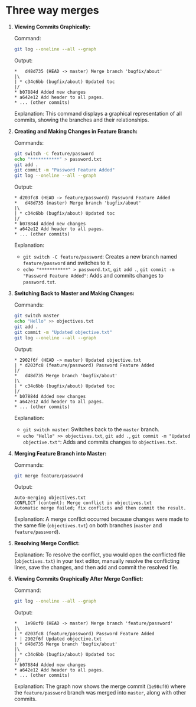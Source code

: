 # Three way merges

1. **Viewing Commits Graphically:**

    Command:
    ```bash
    git log --oneline --all --graph
    ```

    Output:
    ```plaintext
    *   d48d735 (HEAD -> master) Merge branch 'bugfix/about'
    |\
    | * c34c6bb (bugfix/about) Updated toc
    |/
    * b07884d Added new changes
    * a642e12 Add header to all pages.
    * ... (other commits)
    ```

    Explanation:
    This command displays a graphical representation of all commits, showing the branches and their relationships.

2. **Creating and Making Changes in Feature Branch:**

    Commands:
    ```bash
    git switch -C feature/password
    echo "***********" > password.txt
    git add .
    git commit -m "Password Feature Added"
    git log --oneline --all --graph
    ```

    Output:
    ```plaintext
    * d203fc8 (HEAD -> feature/password) Password Feature Added
    *   d48d735 (master) Merge branch 'bugfix/about'
    |\
    | * c34c6bb (bugfix/about) Updated toc
    |/
    * b07884d Added new changes
    * a642e12 Add header to all pages.
    * ... (other commits)
    ```

    Explanation:
    - `git switch -C feature/password`: Creates a new branch named `feature/password` and switches to it.
    - `echo "***********" > password.txt`, `git add .`, `git commit -m "Password Feature Added"`: Adds and commits changes to `password.txt`.

3. **Switching Back to Master and Making Changes:**

    Commands:
    ```bash
    git switch master
    echo "Hello" >> objectives.txt
    git add .
    git commit -m "Updated objective.txt"
    git log --oneline --all --graph
    ```

    Output:
    ```plaintext
    * 2902f6f (HEAD -> master) Updated objective.txt
    | * d203fc8 (feature/password) Password Feature Added
    |/
    *   d48d735 Merge branch 'bugfix/about'
    |\
    | * c34c6bb (bugfix/about) Updated toc
    |/
    * b07884d Added new changes
    * a642e12 Add header to all pages.
    * ... (other commits)
    ```

    Explanation:
    - `git switch master`: Switches back to the `master` branch.
    - `echo "Hello" >> objectives.txt`, `git add .`, `git commit -m "Updated objective.txt"`: Adds and commits changes to `objectives.txt`.

4. **Merging Feature Branch into Master:**

    Commands:
    ```bash
    git merge feature/password
    ```

    Output:
    ```plaintext
    Auto-merging objectives.txt
    CONFLICT (content): Merge conflict in objectives.txt
    Automatic merge failed; fix conflicts and then commit the result.
    ```

    Explanation:
    A merge conflict occurred because changes were made to the same file (`objectives.txt`) on both branches (`master` and `feature/password`).

5. **Resolving Merge Conflict:**

    Explanation:
    To resolve the conflict, you would open the conflicted file (`objectives.txt`) in your text editor, manually resolve the conflicting lines, save the changes, and then add and commit the resolved file.

6. **Viewing Commits Graphically After Merge Conflict:**

    Command:
    ```bash
    git log --oneline --all --graph
    ```

    Output:
    ```plaintext
    *   1e98cf0 (HEAD -> master) Merge branch 'feature/password'
    |\
    | * d203fc8 (feature/password) Password Feature Added
    * | 2902f6f Updated objective.txt
    | * d48d735 Merge branch 'bugfix/about'
    |\
    | * c34c6bb (bugfix/about) Updated toc
    |/
    * b07884d Added new changes
    * a642e12 Add header to all pages.
    * ... (other commits)
    ```

    Explanation:
    The graph now shows the merge commit (`1e98cf0`) where the `feature/password` branch was merged into `master`, along with other commits.